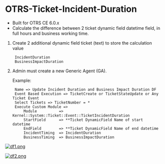 # OTRS-Ticket-Incident-Duration  
- Built for OTRS CE 6.0.x  
- Calculate the difference between 2 ticket dynamic field datetime field, in full hours and business working time.  

1. Create 2 additional dynamic field ticket (text) to store the calculation value
  
		IncidentDuration  
		BusinessImpactDuration  

2. Admin must create a new Generic Agent (GA).  

	Example: 
 
		Name => Update Incident Duration and Business Impact Duration DF
		Event Based Execution => TicketCreate or TicketStateUpdate or Any Ticket Event
		Select Tickets => TicketNumber = *
		Execute Custom Module => 
			Module 			=> Kernel::System::Ticket::Event::TicketIncidentDuration
			StartField 		=> **Ticket DynamicField Name of start datetime
			EndField		=> **Ticket DynamicField Name of end datetime
			IncidentTiming	=> IncidentDuration
			BusinessTiming	=> BusinessImpactDuration


[![df1.png](https://i.postimg.cc/mk97r6M1/df1.png)](https://postimg.cc/PvtC3ySd)  

[![df2.png](https://i.postimg.cc/qB6sQgYB/df2.png)](https://postimg.cc/s1yGgfsb)  